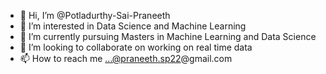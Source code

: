 - 👋 Hi, I’m @Potladurthy-Sai-Praneeth
- 👀 I’m interested in Data Science and Machine Learning 
- 🌱 I’m currently pursuing Masters in Machine Learning and Data Science
- 💞️ I’m looking to collaborate on working on real time data
- 📫 How to reach me ...@praneeth.sp22@gmail.com

<!---
Potladurthy-Sai-Praneeth/Potladurthy-Sai-Praneeth is a ✨ special ✨ repository because its `README.md` (this file) appears on your GitHub profile.
You can click the Preview link to take a look at your changes.
--->

